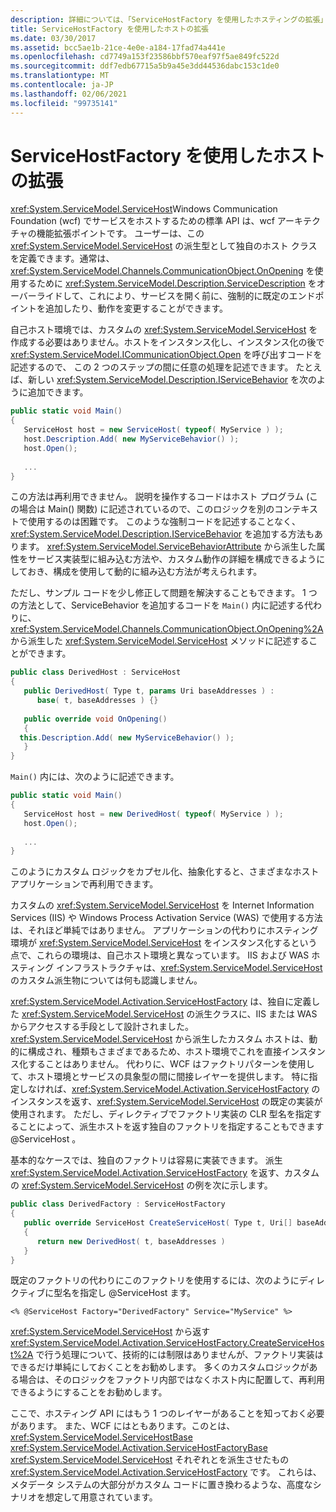 ```yaml
---
description: 詳細については、「ServiceHostFactory を使用したホスティングの拡張」をご覧ください。
title: ServiceHostFactory を使用したホストの拡張
ms.date: 03/30/2017
ms.assetid: bcc5ae1b-21ce-4e0e-a184-17fad74a441e
ms.openlocfilehash: cd7749a153f23586bbf570eaf97f5ae849fc522d
ms.sourcegitcommit: ddf7edb67715a5b9a45e3dd44536dabc153c1de0
ms.translationtype: MT
ms.contentlocale: ja-JP
ms.lasthandoff: 02/06/2021
ms.locfileid: "99735141"
---
```

# <a name="extending-hosting-using-servicehostfactory"></a>ServiceHostFactory を使用したホストの拡張

<xref:System.ServiceModel.ServiceHost>Windows Communication Foundation (wcf) でサービスをホストするための標準 API は、wcf アーキテクチャの機能拡張ポイントです。 ユーザーは、この <xref:System.ServiceModel.ServiceHost> の派生型として独自のホスト クラスを定義できます。通常は、<xref:System.ServiceModel.Channels.CommunicationObject.OnOpening> を使用するために <xref:System.ServiceModel.Description.ServiceDescription> をオーバーライドして、これにより、サービスを開く前に、強制的に既定のエンドポイントを追加したり、動作を変更することができます。  
  
 自己ホスト環境では、カスタムの <xref:System.ServiceModel.ServiceHost> を作成する必要はありません。ホストをインスタンス化し、インスタンス化の後で <xref:System.ServiceModel.ICommunicationObject.Open> を呼び出すコードを記述するので、 この 2 つのステップの間に任意の処理を記述できます。 たとえば、新しい <xref:System.ServiceModel.Description.IServiceBehavior> を次のように追加できます。  
  
```csharp
public static void Main()  
{  
   ServiceHost host = new ServiceHost( typeof( MyService ) );  
   host.Description.Add( new MyServiceBehavior() );  
   host.Open();  
  
   ...  
}  
```  
  
 この方法は再利用できません。 説明を操作するコードはホスト プログラム (この場合は Main() 関数) に記述されているので、このロジックを別のコンテキストで使用するのは困難です。 このような強制コードを記述することなく、<xref:System.ServiceModel.Description.IServiceBehavior> を追加する方法もあります。 <xref:System.ServiceModel.ServiceBehaviorAttribute> から派生した属性をサービス実装型に組み込む方法や、カスタム動作の詳細を構成できるようにしておき、構成を使用して動的に組み込む方法が考えられます。  
  
 ただし、サンプル コードを少し修正して問題を解決することもできます。 1 つの方法として、ServiceBehavior を追加するコードを `Main()` 内に記述する代わりに、<xref:System.ServiceModel.Channels.CommunicationObject.OnOpening%2A> から派生した <xref:System.ServiceModel.ServiceHost> メソッドに記述することができます。  
  
```csharp
public class DerivedHost : ServiceHost  
{  
   public DerivedHost( Type t, params Uri baseAddresses ) :  
      base( t, baseAddresses ) {}  
  
   public override void OnOpening()  
   {  
  this.Description.Add( new MyServiceBehavior() );  
   }  
}  
```  
  
 `Main()` 内には、次のように記述できます。  
  
```csharp
public static void Main()  
{  
   ServiceHost host = new DerivedHost( typeof( MyService ) );  
   host.Open();  
  
   ...  
}  
```  
  
 このようにカスタム ロジックをカプセル化、抽象化すると、さまざまなホスト アプリケーションで再利用できます。  
  
 カスタムの <xref:System.ServiceModel.ServiceHost> を Internet Information Services (IIS) や Windows Process Activation Service (WAS) で使用する方法は、それほど単純ではありません。 アプリケーションの代わりにホスティング環境が <xref:System.ServiceModel.ServiceHost> をインスタンス化するという点で、これらの環境は、自己ホスト環境と異なっています。 IIS および WAS ホスティング インフラストラクチャは、<xref:System.ServiceModel.ServiceHost> のカスタム派生物については何も認識しません。  
  
 <xref:System.ServiceModel.Activation.ServiceHostFactory> は、独自に定義した <xref:System.ServiceModel.ServiceHost> の派生クラスに、IIS または WAS からアクセスする手段として設計されました。 <xref:System.ServiceModel.ServiceHost> から派生したカスタム ホストは、動的に構成され、種類もさまざまであるため、ホスト環境でこれを直接インスタンス化することはありません。 代わりに、WCF はファクトリパターンを使用して、ホスト環境とサービスの具象型の間に間接レイヤーを提供します。 特に指定しなければ、<xref:System.ServiceModel.Activation.ServiceHostFactory> のインスタンスを返す、<xref:System.ServiceModel.ServiceHost> の既定の実装が使用されます。 ただし、ディレクティブでファクトリ実装の CLR 型名を指定することによって、派生ホストを返す独自のファクトリを指定することもできます @ServiceHost 。  
  
 基本的なケースでは、独自のファクトリは容易に実装できます。 派生 <xref:System.ServiceModel.Activation.ServiceHostFactory> を返す、カスタムの <xref:System.ServiceModel.ServiceHost> の例を次に示します。  
  
```csharp
public class DerivedFactory : ServiceHostFactory  
{  
   public override ServiceHost CreateServiceHost( Type t, Uri[] baseAddresses )  
   {  
      return new DerivedHost( t, baseAddresses )  
   }  
}  
```  
  
 既定のファクトリの代わりにこのファクトリを使用するには、次のようにディレクティブに型名を指定し @ServiceHost ます。  
  
`<% @ServiceHost Factory="DerivedFactory" Service="MyService" %>`  
  
 <xref:System.ServiceModel.ServiceHost> から返す <xref:System.ServiceModel.Activation.ServiceHostFactory.CreateServiceHost%2A> で行う処理について、技術的には制限はありませんが、ファクトリ実装はできるだけ単純にしておくことをお勧めします。 多くのカスタムロジックがある場合は、そのロジックをファクトリ内部ではなくホスト内に配置して、再利用できるようにすることをお勧めします。  
  
 ここで、ホスティング API にはもう 1 つのレイヤーがあることを知っておく必要があります。 また、WCF にはともあります。このとは、 <xref:System.ServiceModel.ServiceHostBase> <xref:System.ServiceModel.Activation.ServiceHostFactoryBase> <xref:System.ServiceModel.ServiceHost> それぞれとを派生させたもの <xref:System.ServiceModel.Activation.ServiceHostFactory> です。 これらは、メタデータ システムの大部分がカスタム コードに置き換わるような、高度なシナリオを想定して用意されています。
